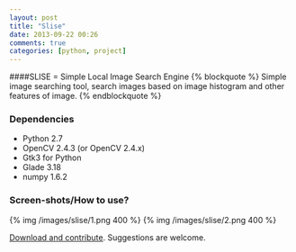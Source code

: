 ```yaml
---
layout: post
title: "Slise"
date: 2013-09-22 00:26
comments: true
categories: [python, project]
---
```


####SLISE = Simple Local Image Search Engine <!--more-->
{% blockquote %}
Simple image searching tool, search images based on image histogram and other features of image.
{% endblockquote %}

### Dependencies  
  * Python 2.7  
  * OpenCV 2.4.3 (or OpenCV 2.4.x)
  * Gtk3 for Python 
  * Glade 3.18
  * numpy 1.6.2

### Screen-shots/How to use?  
{% img /images/slise/1.png 400 %}
{% img /images/slise/2.png 400 %}

[Download and contribute](https://github.com/akash0x53/slise). Suggestions are welcome.


